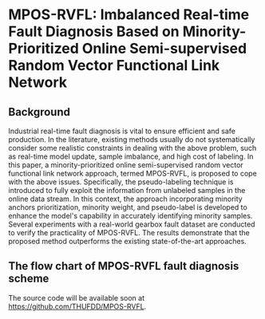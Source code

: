 # MPOS-RVFL: Imbalanced Real-time Fault Diagnosis Based on Minority-Prioritized Online Semi-supervised Random Vector Functional Link Network

## Background
Industrial real-time fault diagnosis is vital to ensure efficient and safe production. In the literature, existing methods usually do not systematically consider some realistic constraints in dealing with the above problem, such as real-time model update, sample imbalance, and high cost of labeling. In this paper, a minority-prioritized online semi-supervised random vector functional link network approach, termed MPOS-RVFL, is proposed to cope with the above issues. Specifically, the pseudo-labeling technique is introduced to fully exploit the information from unlabeled samples in the online data stream. In this context, the approach incorporating minority anchors prioritization, minority weight, and pseudo-label is developed to enhance the model's capability in accurately identifying minority samples. Several experiments with a real-world gearbox fault dataset are conducted to verify the practicality of MPOS-RVFL. The results demonstrate that the proposed method outperforms the existing state-of-the-art approaches.

## The flow chart of MPOS-RVFL fault diagnosis scheme

The source code will be available soon at https://github.com/THUFDD/MPOS-RVFL.
